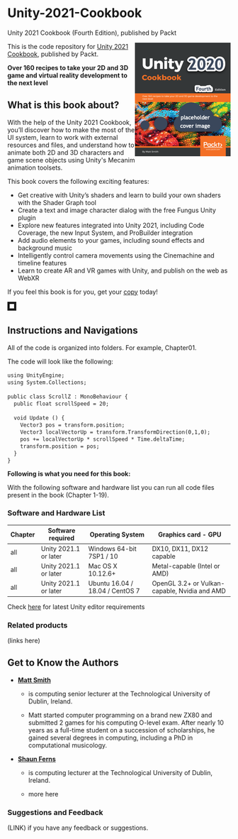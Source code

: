 # Unity-2021-Cookbook
Unity 2021 Cookbook (Fourth Edition), published by Packt

<a href="https://www.packtpub.com/game-development/unity-2020-cookbook"><img src="/images/cover.png" alt="Unity 2021 Cookbook" height="256px" align="right"></a>

This is the code repository for [Unity 2021 Cookbook](https://www.packtpub.com/game-development/unity-2020-cookbook), published by Packt.

**Over 160 recipes to take your 2D and 3D game and virtual reality development to the next level**

## What is this book about?
With the help of the Unity 2021 Cookbook, you’ll discover how to make the most of the UI system, learn to work with external resources and files, and understand how to animate both 2D and 3D characters and game scene objects using Unity's Mecanim animation toolsets.

This book covers the following exciting features: 
* Get creative with Unity’s shaders and learn to build your own shaders with the Shader Graph tool
* Create a text and image character dialog with the free Fungus Unity plugin
* Explore new features integrated into Unity 2021, including Code Coverage, the new Input System, and ProBuilder integration
* Add audio elements to your games, including sound effects and background music
* Intelligently control camera movements using the Cinemachine and timeline features
* Learn to create AR and VR games with Unity, and publish on the web as WebXR


If you feel this book is for you, get your [copy](https://www.packtpub.com/game-development/unity-2020-cookbook) today!

<a href="https://www.packtpub.com/?utm_source=github&utm_medium=banner&utm_campaign=GitHubBanner"><img src="https://raw.githubusercontent.com/PacktPublishing/GitHub/master/GitHub.png" 
alt="https://www.packtpub.com/" border="5" /></a>


## Instructions and Navigations
All of the code is organized into folders. For example, Chapter01.

The code will look like the following:
```
using UnityEngine; 
using System.Collections; 

public class ScrollZ : MonoBehaviour { 
  public float scrollSpeed = 20; 

  void Update () { 
    Vector3 pos = transform.position; 
    Vector3 localVectorUp = transform.TransformDirection(0,1,0); 
    pos += localVectorUp * scrollSpeed * Time.deltaTime; 
    transform.position = pos; 
  } 
} 
```

**Following is what you need for this book:**

With the following software and hardware list you can run all code files present in the book (Chapter 1-19).

### Software and Hardware List

| Chapter  | Software required         | Operating System               | Graphics card - GPU                            |
| -------- | --------------------------| -------------------------------| -----------------------------------------------|
| all      | Unity 2021.1 or later     | Windows 64-bit 7SP1 / 10       | DX10, DX11, DX12 capable                       |
| all      | Unity 2021.1 or later     | Mac OS X 10.12.6+              | Metal-capable (Intel or AMD)                   |
| all      | Unity 2021.1 or later     | Ubuntu 16.04 / 18.04 / CentOS 7| OpenGL 3.2+ or Vulkan-capable, Nvidia and AMD  |

Check [here](https://docs.unity3d.com/Manual/system-requirements.html#editor) for latest Unity editor requirements 

### Related products <Other books you may enjoy>

(links here)

## Get to Know the Authors

- [**Matt Smith**](https://github.com/dr-matt-smith)

    - is computing senior lecturer at the Technological University of Dublin, Ireland.
        
    - Matt started computer programming on a brand new ZX80 and submitted 2 games for his computing O-level exam. After nearly 10 years as a full-time student on a succession of scholarships, he gained several degrees in computing, including a PhD in computational musicology.
    
- [**Shaun Ferns**](https://github.com/shaunferns)

    - is computing lecturer at the Technological University of Dublin, Ireland.

    - more here

### Suggestions and Feedback
(LINK) if you have any feedback or suggestions.
